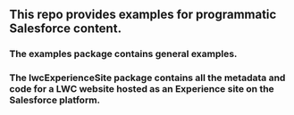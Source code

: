 ## This repo provides examples for programmatic Salesforce content.
### The examples package contains general examples.
### The lwcExperienceSite package contains all the metadata and code for a LWC website hosted as an Experience site on the Salesforce platform.
